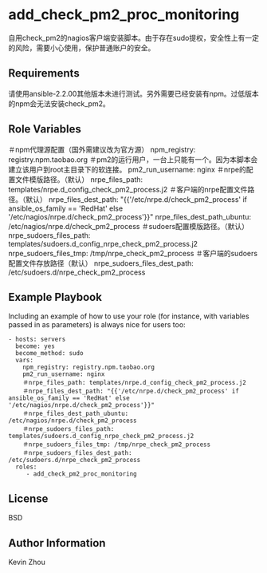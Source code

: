 add_check_pm2_proc_monitoring
=========

自用check_pm2的nagios客户端安装脚本。由于存在sudo提权，安全性上有一定的风险，需要小心使用，保护普通账户的安全。

Requirements
------------

请使用ansible-2.2.00其他版本未进行测试。另外需要已经安装有npm。过低版本的npm会无法安装check_pm2。

Role Variables
--------------

＃npm代理源配置（国外需建议改为官方源）
npm_registry: registry.npm.taobao.org
＃pm2的运行用户，一台上只能有一个。因为本脚本会建立该用户到root主目录下的软连接。
pm2_run_username: nginx
＃nrpe的配置文件模版路径。（默认）
nrpe_files_path: templates/nrpe.d_config_check_pm2_process.j2
＃客户端的nrpe配置文件路径。（默认）
nrpe_files_dest_path: "{{'/etc/nrpe.d/check_pm2_process' if ansible_os_family == 'RedHat' else '/etc/nagios/nrpe.d/check_pm2_process'}}"
nrpe_files_dest_path_ubuntu: /etc/nagios/nrpe.d/check_pm2_process
＃sudoers配置模版路径。（默认）
nrpe_sudoers_files_path: templates/sudoers.d_config_nrpe_check_pm2_process.j2
nrpe_sudoers_files_tmp: /tmp/nrpe_check_pm2_process
＃客户端的sudoers配置文件存放路径（默认）
nrpe_sudoers_files_dest_path: /etc/sudoers.d/nrpe_check_pm2_process


Example Playbook
----------------

Including an example of how to use your role (for instance, with variables passed in as parameters) is always nice for users too:

    - hosts: servers
      become: yes
      become_method: sudo
      vars:
        npm_registry: registry.npm.taobao.org
        pm2_run_username: nginx
        ＃nrpe_files_path: templates/nrpe.d_config_check_pm2_process.j2
        ＃nrpe_files_dest_path: "{{'/etc/nrpe.d/check_pm2_process' if ansible_os_family == 'RedHat' else '/etc/nagios/nrpe.d/check_pm2_process'}}"
        ＃nrpe_files_dest_path_ubuntu: /etc/nagios/nrpe.d/check_pm2_process
        ＃nrpe_sudoers_files_path: templates/sudoers.d_config_nrpe_check_pm2_process.j2
        ＃nrpe_sudoers_files_tmp: /tmp/nrpe_check_pm2_process
        ＃nrpe_sudoers_files_dest_path: /etc/sudoers.d/nrpe_check_pm2_process
      roles:
         - add_check_pm2_proc_monitoring

License
-------

BSD

Author Information
------------------

Kevin Zhou